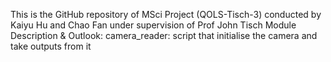 This is the GitHub repository of MSci Project (QOLS-Tisch-3) conducted by Kaiyu Hu and Chao Fan under supervision of Prof John Tisch
Module Description & Outlook:
camera_reader: script that initialise the camera and take outputs from it
